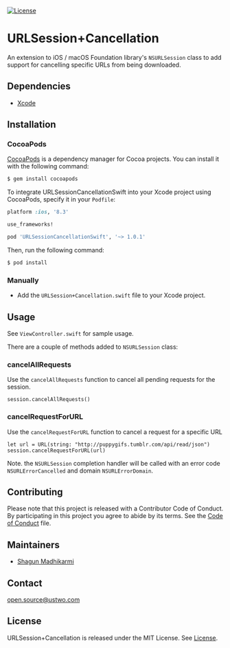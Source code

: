[![License](https://img.shields.io/badge/license-MIT-green.svg?style=flat)](https://github.com/ustwo/urlsession-cancellation-swift/blob/master/LICENSE)

# URLSession+Cancellation

An extension to iOS / macOS Foundation library's `NSURLSession` class to add support for cancelling specific URLs from being downloaded.

## Dependencies

* [Xcode](https://itunes.apple.com/gb/app/xcode/id497799835?mt=12#)

## Installation

### CocoaPods

[CocoaPods](http://cocoapods.org) is a dependency manager for Cocoa projects. You can install it with the following command:

```bash
$ gem install cocoapods
```

To integrate URLSessionCancellationSwift into your Xcode project using CocoaPods, specify it in your `Podfile`:

```ruby
platform :ios, '8.3'

use_frameworks!

pod 'URLSessionCancellationSwift', '~> 1.0.1'
```

Then, run the following command:

```bash
$ pod install
```

### Manually

- Add the `URLSession+Cancellation.swift` file to your Xcode project.

## Usage

See `ViewController.swift` for sample usage.

There are a couple of methods added to `NSURLSession` class:

### cancelAllRequests

Use the `cancelAllRequests` function to cancel all pending requests for the session.

```
session.cancelAllRequests()
```

### cancelRequestForURL

Use the `cancelRequestForURL` function to cancel a request for a specific URL

```
let url = URL(string: "http://puppygifs.tumblr.com/api/read/json")
session.cancelRequestForURL(url)
```

Note. the `NSURLSession` completion handler will be called with an error code `NSURLErrorCancelled` and domain `NSURLErrorDomain`.

## Contributing

Please note that this project is released with a Contributor Code of Conduct. By participating in this project you agree to abide by its terms. See the [Code of Conduct](CODE_OF_CONDUCT.md) file.

## Maintainers

* [Shagun Madhikarmi](mailto:shagun@ustwo.com)

## Contact

[open.source@ustwo.com](mailto:open.source@ustwo.com)

## License

URLSession+Cancellation is released under the MIT License. See [License](LICENSE).
